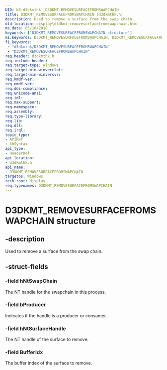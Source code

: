 ```yaml
---
UID: NS:d3dkmthk._D3DKMT_REMOVESURFACEFROMSWAPCHAIN
title: D3DKMT_REMOVESURFACEFROMSWAPCHAIN (d3dkmthk.h)
description: Used to remove a surface from the swap chain.
old-location: display\d3dkmt-removesurfacefromswapchain.htm
ms.date: 05/10/2018
keywords: ["D3DKMT_REMOVESURFACEFROMSWAPCHAIN structure"]
ms.keywords: D3DKMT_REMOVESURFACEFROMSWAPCHAIN, D3DKMT_REMOVESURFACEFROMSWAPCHAIN structure [Display Devices], _D3DKMT_REMOVESURFACEFROMSWAPCHAIN, d3dkmthk/D3DKMT_REMOVESURFACEFROMSWAPCHAIN, display.d3dkmt-removesurfacefromswapchain
f1_keywords:
 - "d3dkmthk/D3DKMT_REMOVESURFACEFROMSWAPCHAIN"
 - "D3DKMT_REMOVESURFACEFROMSWAPCHAIN"
req.header: d3dkmthk.h
req.include-header: 
req.target-type: Windows
req.target-min-winverclnt: 
req.target-min-winversvr: 
req.kmdf-ver: 
req.umdf-ver: 
req.ddi-compliance: 
req.unicode-ansi: 
req.idl: 
req.max-support: 
req.namespace: 
req.assembly: 
req.type-library: 
req.lib: 
req.dll: 
req.irql: 
topic_type:
- APIRef
- kbSyntax
api_type:
- HeaderDef
api_location:
- d3dkmthk.h
api_name:
- D3DKMT_REMOVESURFACEFROMSWAPCHAIN
targetos: Windows
tech.root: display
req.typenames: D3DKMT_REMOVESURFACEFROMSWAPCHAIN
---
```


# D3DKMT_REMOVESURFACEFROMSWAPCHAIN structure

## -description

Used to remove a surface from the swap chain.

## -struct-fields

### -field hNtSwapChain

The NT handle for the swapchain in this process.

### -field bProducer

Indicates if the handle is a producer or consumer.

### -field hNtSurfaceHandle

The NT handle of the surface to remove.

### -field BufferIdx

The buffer index of the surface to remove.
